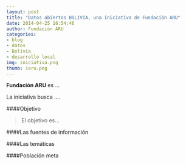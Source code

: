```yaml
---
layout: post
title: "Datos abiertos BOLIVIA, una iniciativa de Fundación ARU"
date: 2014-04-25 16:54:46
author: Fundación ARU
categories:
- blog
- datos
- Bolivia
- desarrollo local
img: iniciativa.png
thumb: iaru.png
---
```


<b>Fundación ARU</b> es ... <!--more-->

La iniciativa busca ....

####Objetivo


>El objetivo es...

####Las fuentes de información

####Las temáticas

####Población meta


